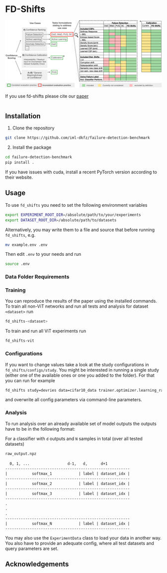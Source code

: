 # FD-Shifts

![overview](./docs/new_overview.png)

If you use fd-shifts please cite our [paper]()

```

```

## Installation

1. Clone the repository

```bash
git clone https://github.com/iml-dkfz/failure-detection-benchmark
```

2. Install the package

```bash
cd failure-detection-benchmark
pip install .
```

If you have issues with cuda, install a recent PyTorch version according to their website.

## Usage

To use `fd_shifts` you need to set the following environment variables

```bash
export EXPERIMENT_ROOT_DIR=/absolute/path/to/your/experiments
export DATASET_ROOT_DIR=/absolute/path/to/datasets
```

Alternatively, you may write them to a file and source that before running
`fd_shifts`, e.g.

```bash
mv example.env .env
```

Then edit `.env` to your needs and run

```bash
source .env
```

### Data Folder Requirements
<!-- TODO: Copy over data folder structure -->

### Training

You can reproduce the results of the paper using the installed commands. To
train all non-ViT networks and run all tests and analysis for dataset `<dataset>` run

```bash
fd_shifts-<dataset>
```

To train and run all ViT experiments run

```bash
fd_shifts-vit
```

### Configurations

If you want to change values take a look at the study configurations in
`fd_shifts/configs/study`. You might be interested in running a single study
(either one of the available ones or one you added to the folder). For that you
can run for example

```bash
fd_shifts study=devries data=cifar10_data trainer.optimizer.learning_rate=1e-5
```

and overwrite all config parameters via command-line parameters.

### Analysis

To run analysis over an already available set of model outputs the outputs have to be in the following format:

For a classifier with `d` outputs and `N` samples in total (over all tested datasets)

```
raw_output.npz

  0, 1, ...                 d-1,   d,      d+1
--------------------------------------------------------
|           softmax_1            | label | dataset_idx |
--------------------------------------------------------
|           softmax_2            | label | dataset_idx |
--------------------------------------------------------
|           softmax_3            | label | dataset_idx |
--------------------------------------------------------
.
.
.
--------------------------------------------------------
|           softmax_N            | label | dataset_idx |
--------------------------------------------------------
```

You may also use the `ExperimentData` class to load your data in another way.
You also have to provide an adequate config, where all test datasets and query
parameters are set.

## Acknowledgements
